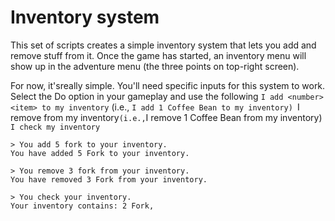 # Inventory system
This set of scripts creates a simple inventory system that lets you add and remove stuff from it. Once the game has started, an inventory menu will show up in the adventure menu (the three points on top-right screen).

For now, it'sreally simple. You'll need specific inputs for this system to work. Select the Do option in your gameplay and use the following
`I add <number> <item> to my inventory` (i.e., `I add 1 Coffee Bean to my inventory)
`I remove <number> <item> from my inventory` (i.e., `I remove 1 Coffee Bean from my inventory)
`I check my inventory`

```
> You add 5 fork to your inventory.
You have added 5 Fork to your inventory.

> You remove 3 fork from your inventory.
You have removed 3 Fork from your inventory.

> You check your inventory.
Your inventory contains: 2 Fork, 
```